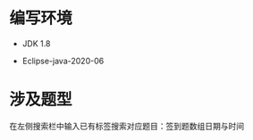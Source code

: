 # 编写环境

- JDK 1.8

- Eclipse-java-2020-06


# 涉及题型

在左侧搜索栏中输入已有标签搜索对应题目：<span class="tag tag-success">签到题</span><span class="tag tag-light">数组</span><span class="tag tag-warning">日期与时间</span>
